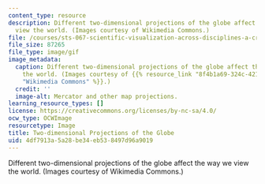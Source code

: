 ```yaml
---
content_type: resource
description: Different two-dimensional projections of the globe affect the way we
  view the world. (Images courtesy of Wikimedia Commons.)
file: /courses/sts-067-scientific-visualization-across-disciplines-a-critical-introduction-spring-2005/4df7913a5a28be34eb538497d96a9019_sts-067s05.gif
file_size: 87265
file_type: image/gif
image_metadata:
  caption: Different two-dimensional projections of the globe affect the way we view
    the world. (Images courtesy of {{% resource_link "8f4b1a69-324c-4211-ba5e-64b2f5bc0a20"
    "Wikimedia Commons" %}}.)
  credit: ''
  image-alt: Mercator and other map projections.
learning_resource_types: []
license: https://creativecommons.org/licenses/by-nc-sa/4.0/
ocw_type: OCWImage
resourcetype: Image
title: Two-dimensional Projections of the Globe
uid: 4df7913a-5a28-be34-eb53-8497d96a9019
---
```

Different two-dimensional projections of the globe affect the way we view the world. (Images courtesy of Wikimedia Commons.)